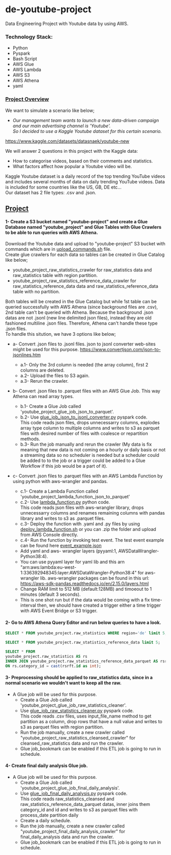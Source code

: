 # de-youtube-project
Data Engineering Project with Youtube data by using AWS.

### Technology Stack:
* Python
* Pyspark
* Bash Script
* AWS Glue
* AWS Lambda
* AWS S3
* AWS Athena
* yaml

### <ins>Project Overview
We want to simulate a scenario like below;

* *Our management team wants to launch a new data-driven campaign and our main advertising channel is 'Youtube'.<br>
So I decided to use a Kaggle Youtube dataset for this certain scenario.*

https://www.kaggle.com/datasets/datasnaek/youtube-new

We will answer 2 questions in this project with the Kaggle data:
* How to categorise videos, based on their comments and statistics.
* What factors affect how popular a Youtube video will be.

Kaggle Youtube dataset is a daily record of the top trending YouTube videos and includes several months of data on daily trending YouTube videos. Data is included for some countries like the US, GB, DE etc... <br>
Our dataset has 2 file types: .csv and .json.


## <ins>Project
#### 1- Create a S3 bucket named "youtube-project" and create a Glue Database named "youtube_project" and Glue Tables with Glue Crawlers to be able to run queries with AWS Athena.
Download the Youtube data and upload to "youtube-project" S3 bucket with commands which are in [upload_commands.sh](https://github.com/erensakarya/de-youtube-project/blob/main/upload_commands.sh) file.<br>
Create glue crawlers for each data so tables can be created in Glue Catalog like below;
* youtube_project_raw_statistics_crawler for raw_statistics data and raw_statistics table with region partition.
* youtube_project_raw_statistics_reference_data_crawler for raw_statistics_reference_data data and raw_statistics_reference_data table with no partition.

Both tables will be created in the Glue Catalog but while 1st table can be queried successfully with AWS Athena (since background files are .csv), 2nd table can't be queried with Athena. Because the background .json datas are not .jsonl (new line delimited json files), instead they are old fashioned multiline .json files. Therefore, Athena can't handle these type .json files.<br>
To handle this sitution, we have 3 options like below;
* a- Convert .json files to .jsonl files. json to jsonl converter web-sites might be used for this purpose. https://www.convertjson.com/json-to-jsonlines.htm <br>
	* a.1- Only the 3rd column is needed (the array column), first 2 columns are deleted. <br>
	* a.2- Upload the files to S3 again. <br>
	* a.3- Rerun the crawler.

* b- Convert .json files to .parquet files with an AWS Glue Job. This way Athena can read array types. <br>
	* b.1- Create a Glue Job called 'youtube_project_glue_job_json_to_parquet'. <br>
	* b.2- Use [glue_job_json_to_jsonl_converter.py](https://github.com/erensakarya/de-youtube-project/blob/main/json_to_jsonl_converters/glue_job/glue_job_json_to_jsonl_converter.py) pyspark code.<br>
 	This code reads json files, drops unnecessarry columns, explodes array type column to multiple columns and writes to s3 as parquet files with desired number of files with coalesce or repartition methods. <br>
  	* b.3- Run the job manually and rerun the crawler (My data is fix meaning that new data is not coming on a hourly or daily basis or not a streaming data so no scheduler is needed but a scheduler could be added to to the job or a trigger could be added to a Glue Workflow if this job would be a part of it).

* c- Convert .json files to .parquet files with an AWS Lambda Function by using python with aws-wrangler and pandas. <br>
	* c.1- Create a Lambda Function called 'youtube_project_lambda_function_json_to_parquet' <br>
	* c.2- Use [lambda_function.py](https://github.com/erensakarya/de-youtube-project/blob/main/json_to_jsonl_converters/lambda_function/lambda_function.py) python code. <br>
  	This code reads json files with aws-wrangler library, drops unnecessarry columns and renames remaining columns with pandas library and writes to s3 as .parquet files.
	* c.3- Deploy the function with .yaml and .py files by using  [deploy_lambda_function.sh](https://github.com/erensakarya/de-youtube-project/blob/main/json_to_jsonl_converters/deploy_lambda_function.sh) or you can .zip the folder and upload from AWS Console directly.
  	* c.4- Run the function by invoking test event. The test event example can be found here [event_example.json](https://github.com/erensakarya/de-youtube-project/blob/main/json_to_jsonl_converters/lambda_function/event_example.json)
  	* Add yaml and aws- wrangler layers (pyyaml:1, AWSDataWrangler-Python38:4). <br>
 	* You can use pyyaml layer for yaml lib and this arn "arn:aws:lambda:eu-west-1:336392948345:layer:AWSDataWrangler-Python38:4" for aws-wrangler lib.
   	aws-wrangler packages can be found in this url: https://aws-sdk-pandas.readthedocs.io/en/2.15.0/layers.html <br>
	* Change RAM limit to 512 MB (default:128MB) and timoeout to 1 minutes (default 3 seconds). <br>
	* This is one shot run but if the data would be coming with a fix time-interval then, we should have created a trigger either a time trigger with AWS Event Bridge or S3 	trigger.
 
 #### 2- Go to AWS Athena Query Editor and run below queries to have a look.
   ```sql
   SELECT * FROM youtube_project.raw_statistics WHERE region='de' limit 5;

   SELECT * FROM youtube_project.raw_statistics_reference_data limit 5;

   SELECT * FROM
   youtube_project.raw_statistics AS rs
   INNER JOIN youtube_project.raw_statistics_reference_data_parquet AS rsrft
   ON rs.category_id = cast(rsrft.id as int);
   ```
#### 3- Preprocessing should be applied to raw_statistics data, since in a normal scenario we wouldn't want to keep all the raw.
* A Glue job will be used for this purpose. <br>
	* Create a Glue Job called 'youtube_project_glue_job_raw_statistics_cleaner'. <br>
	* Use [glue_job_raw_statistics_cleaner.py](https://github.com/erensakarya/de-youtube-project/blob/main/glue_job_raw_statistics_cleaner/glue_job_raw_statistics_cleaner.py) pyspark code.<br>
 	This code reads .csv files, uses input_file_name method to get partition as a column, drop rows that have a null value and writes to s3 as parquet files with region partition. <br>
  	* Run the job manually, create a new crawler called "youtube_project_raw_statistics_cleansed_crawler" for cleansed_raw_statistics data and run the crawler.
  	* Glue job_bookmark can be enabled if this ETL job is going to run in schedule.

#### 4- Create final daily analysis Glue job.
* A Glue job will be used for this purpose. <br>
 	* Create a Glue Job called 'youtube_project_glue_job_final_daily_analysis'. <br>
 	* Use [glue_job_final_daily_analysis.py](https://github.com/erensakarya/de-youtube-project/blob/main/glue_job_raw_statistics_cleaner/glue_job_raw_statistics_cleaner.py) pyspark code.<br>
	This code reads raw_statistics_cleansed and raw_statistics_reference_data_parquet datas, inner joins them category_id and id and writes to s3 as parquet files with process_date partition daily <br>
 	* Create a daily schedule.
  	* Run the job manually, create a new crawler called "youtube_project_final_daily_analysis_crawler" for final_daily_analysis data and run the crawler.
  	* Glue job_bookmark can be enabled if this ETL job is going to run in schedule.
